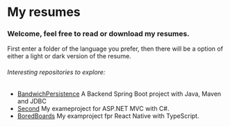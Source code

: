 # My resumes

### Welcome, feel free to read or download my resumes.

First enter a folder of the language you prefer, then there will be a option of either a light or dark version of the resume.

###### Interesting repositories to explore:

* [BandwichPersistence](https://github.com/Laustrup/BandwichPersistence)
  A Backend Spring Boot project with Java, Maven and JDBC
* [Second](https://github.com/Laustrup/Second)
  My exameproject for ASP.NET MVC with C#.
* [BoredBoards](https://github.com/Laustrup/ChatroomsApplication)
  My examproject fpr React Native with TypeScript.
